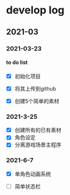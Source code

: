 # develop log


## 2021-03


### 2021-03-23

#### to do list
- [x] 初始化项目
- [x] 将其上传到github
- [x] 创建5个简单的素材


### 2021-3-25
- [x] 创建所有的已有素材
- [x] 角色设定
- [x] 分离游戏场景主程序

### 2021-6-7
- [x] 单角色动画系统
- [ ] 简单状态栏


